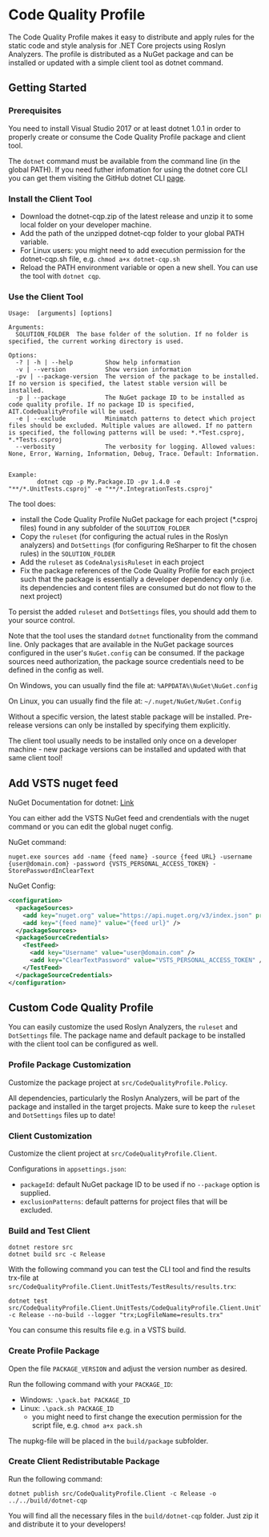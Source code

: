 # Code Quality Profile

The Code Quality Profile makes it easy to distribute and apply rules for the static code and style analysis for .NET Core projects using Roslyn Analyzers. The profile is distributed as a NuGet package and can be installed or updated with a simple client tool as dotnet command.

## Getting Started

### Prerequisites

You need to install Visual Studio 2017 or at least dotnet 1.0.1 in order to properly create or consume the Code Quality Profile package and client tool.

The `dotnet` command must be available from the command line (in the global PATH). If you need futher infomation for using the dotnet core CLI you can get them visiting the GitHub dotnet CLI [page](https://github.com/dotnet/cli).

### Install the Client Tool

- Download the dotnet-cqp.zip of the latest release and unzip it to some local folder on your developer machine.
- Add the path of the unzipped dotnet-cqp folder to your global PATH variable.
- For Linux users: you might need to add execution permission for the dotnet-cqp.sh file, e.g. `chmod a+x dotnet-cqp.sh`
- Reload the PATH environment variable or open a new shell. You can use the tool with `dotnet cqp`.

### Use the Client Tool

```
Usage:  [arguments] [options]

Arguments:
  SOLUTION_FOLDER  The base folder of the solution. If no folder is specified, the current working directory is used.

Options:
  -? | -h | --help         Show help information
  -v | --version           Show version information
  -pv | --package-version  The version of the package to be installed. If no version is specified, the latest stable version will be installed.
  -p | --package           The NuGet package ID to be installed as code quality profile. If no package ID is specified, AIT.CodeQualityProfile will be used.
  -e | --exclude           Minimatch patterns to detect which project files should be excluded. Multiple values are allowed. If no pattern is specified, the following patterns will be used: *.*Test.csproj, *.*Tests.csproj
  --verbosity              The verbosity for logging. Allowed values: None, Error, Warning, Information, Debug, Trace. Default: Information.


Example:
        dotnet cqp -p My.Package.ID -pv 1.4.0 -e "**/*.UnitTests.csproj" -e "**/*.IntegrationTests.csproj"
```

The tool does:

- install the Code Quality Profile NuGet package for each project (*.csproj files) found in any subfolder of the `SOLUTION_FOLDER`
- Copy the `ruleset` (for configuring the actual rules in the Roslyn analyzers) and `DotSettings` (for configuring ReSharper to fit the chosen rules) in the `SOLUTION_FOLDER`
- Add the `ruleset` as `CodeAnalysisRuleset` in each project
- Fix the package references of the Code Quality Profile for each project such that the package is essentially a developer dependency only (i.e. its dependencies and content files are consumed but do not flow to the next project)

To persist the added `ruleset` and `DotSettings` files, you should add them to your source control.

Note that the tool uses the standard `dotnet` functionality from the command line. Only packages that are available in the NuGet package sources configured in the user's `NuGet.config` can be consumed. If the package sources need authorization, the package source credentials need to be defined in the config as well.

On Windows, you can usually find the file at: `%APPDATA%\NuGet\NuGet.config`

On Linux, you can usually find the file at: `~/.nuget/NuGet/NuGet.Config`

Without a specific version, the latest stable package will be installed. Pre-release versions can only be installed by specifying them explicitly.

The client tool usually needs to be installed only once on a developer machine - new package versions can be installed and updated with that same client tool!

## Add VSTS nuget feed

NuGet Documentation for dotnet: [Link](https://www.visualstudio.com/en-us/docs/package/nuget/dotnet-exe)

You can either add the VSTS NuGet feed and crendentials with the nuget command or you can edit the global nuget config.

NuGet command:
```
nuget.exe sources add -name {feed name} -source {feed URL} -username {user@domain.com} -password {VSTS_PERSONAL_ACCESS_TOKEN} -StorePasswordInClearText
```
NuGet Config:
```xml
<configuration>
  <packageSources>
    <add key="nuget.org" value="https://api.nuget.org/v3/index.json" protocolVersion="3" />
    <add key="{feed name}" value="{feed url}" />
  </packageSources>
  <packageSourceCredentials>
    <TestFeed>
      <add key="Username" value="user@domain.com" />
      <add key="ClearTextPassword" value="VSTS_PERSONAL_ACCESS_TOKEN" />
    </TestFeed>
  </packageSourceCredentials>
</configuration>
```

## Custom Code Quality Profile

You can easily customize the used Roslyn Analyzers, the `ruleset` and `DotSettings` file. The package name and default package to be installed with the client tool can be configured as well.

### Profile Package Customization

Customize the package project at `src/CodeQualityProfile.Policy`.

All dependencies, particularly the Roslyn Analyzers, will be part of the package and installed in the target projects. Make sure to keep the `ruleset` and `DotSettings` files up to date!

### Client Customization

Customize the client project at `src/CodeQualityProfile.Client`.

Configurations in `appsettings.json`:

- `packageId`: default NuGet package ID to be used if no `--package` option is supplied.
- `exclusionPatterns`: default patterns for project files that will be excluded.

### Build and Test Client

```
dotnet restore src
dotnet build src -c Release
```

With the following command you can test the CLI tool and find the results trx-file at `src/CodeQualityProfile.Client.UnitTests/TestResults/results.trx`:

```
dotnet test src/CodeQualityProfile.Client.UnitTests/CodeQualityProfile.Client.UnitTests.csproj -c Release --no-build --logger "trx;LogFileName=results.trx"
```

You can consume this results file e.g. in a VSTS build.

### Create Profile Package

Open the file `PACKAGE_VERSION` and adjust the version number as desired.

Run the following command with your `PACKAGE_ID`:

- Windows: `.\pack.bat PACKAGE_ID`
- Linux: `.\pack.sh PACKAGE_ID`
    - you might need to first change the execution permission for the script file, e.g. `chmod a+x pack.sh`

The nupkg-file will be placed in the `build/package` subfolder.

### Create Client Redistributable Package

Run the following command:

```
dotnet publish src/CodeQualityProfile.Client -c Release -o ../../build/dotnet-cqp
```

You will find all the necessary files in the `build/dotnet-cqp` folder. Just zip it and distribute it to your developers!